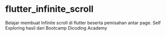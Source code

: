 # flutter_infinite_scroll

Belajar membuat Infinite scroll di flutter beserta pemisahan antar page. Self Exploring hasil dari
Bootcamp Dicoding Academy
